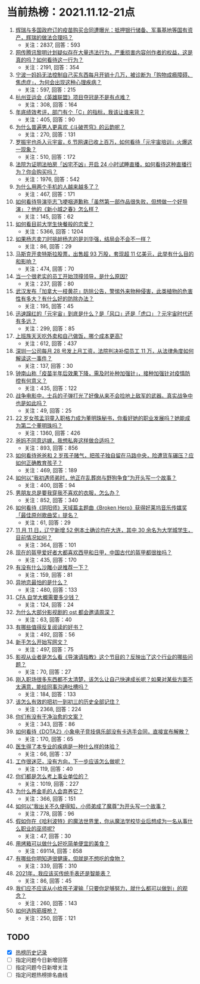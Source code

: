 # 当前热榜：2021.11.12-21点
1. [辉瑞与多国政府订的疫苗购买合同遭曝光：抵押银行储备、军事基地等国有资产，辉瑞的做法合理吗？](https://www.zhihu.com/question/498246657)
    * 关注：2837, 回答：593
2. [网传腾讯黎明计划疑似存在大量违法行为，严重损害内容创作者的权益，这是真的吗？如何看待这一行为？](https://www.zhihu.com/question/497287949)
    * 关注：2191, 回答：354
3. [宁波一妈妈无法控制自己买东西每月开销十几万，被诊断为「购物成瘾障碍、焦虑症」，为何会出现这种心理疾病？](https://www.zhihu.com/question/498317866)
    * 关注：597, 回答：215
4. [杭州亚运会《英雄联盟》项目夺冠是不是有点难？](https://www.zhihu.com/question/494455265)
    * 关注：308, 回答：164
5. [年底绩效考评，部门有个「C」的指标，我该让谁来背？](https://www.zhihu.com/question/497903761)
    * 关注：405, 回答：90
6. [为什么普遍男人更喜欢《斗破苍穹》的云韵呢？](https://www.zhihu.com/question/354694039)
    * 关注：270, 回答：131
7. [罗振宇也杀入元宇宙，6 节网课已收上百万，如何看待「元宇宙培训」火爆这一现象？](https://www.zhihu.com/question/498253202)
    * 关注：510, 回答：172
8. [法院为证明法拍房「凶宅不凶」开启 24 小时试睡直播，如何看待这种直播行为？你会购买吗？](https://www.zhihu.com/question/498078770)
    * 关注：1976, 回答：542
9. [为什么用两个手机的人越来越多了？](https://www.zhihu.com/question/498160928)
    * 关注：467, 回答：171
10. [如何看待导演毕志飞哽咽道歉称「虽然第一部作品很失败，但想做一个好导演」？他的《新小城之春》怎么样？](https://www.zhihu.com/question/497179114)
    * 关注：145, 回答：62
11. [如何看目前大学生快餐般的恋爱？](https://www.zhihu.com/question/307935934)
    * 关注：5366, 回答：1204
12. [如果杨志卖刀时挑衅杨志的是刘华强，结局会不会不一样？](https://www.zhihu.com/question/488918036)
    * 关注：86, 回答：29
13. [马斯克开卖特斯拉股票，出售超 93 万股，套现超 11 亿美元，此举有什么目的和影响？](https://www.zhihu.com/question/498090226)
    * 关注：474, 回答：70
14. [当一个很老实的员工开始顶撞领导，是什么原因?](https://www.zhihu.com/question/494123407)
    * 关注：237, 回答：80
15. [武汉发布「加拿大一枝黄花」防除公告，警惕外来物种侵害，此类植物的危害性有多大？有什么好的防除办法？](https://www.zhihu.com/question/498303974)
    * 关注：195, 回答：45
16. [迅速蹿红的「元宇宙」到底是什么？是「风口」还是「虎口」？元宇宙时代还有多远？](https://www.zhihu.com/question/498077625)
    * 关注：299, 回答：85
17. [上班族天天吃外卖和自己做饭，哪个成本更高?](https://www.zhihu.com/question/486371644)
    * 关注：612, 回答：437
18. [深圳一公司每月 28 号发上月工资，法院判决补偿员工 11 万，从法律角度如何解读这一事件？](https://www.zhihu.com/question/497645636)
    * 关注：137, 回答：30
19. [钟南山称「疫苗半年后效果下降，需及时补种加强针」，接种加强针对疫情防控有何意义？](https://www.zhihu.com/question/498333756)
    * 关注：435, 回答：122
20. [战争电影中，士兵的子弹打光了好像从来不会捡地上敌军的武器。真实战争中也是如此吗？](https://www.zhihu.com/question/331123379)
    * 关注：49, 回答：25
21. [22 岁女孩孟羽童入职格力成为董明珠秘书，你看好她的职业发展吗？她能成为第二个董明珠吗？](https://www.zhihu.com/question/492862535)
    * 关注：1360, 回答：426
22. [爸妈不同意远嫁，我想私奔这样做合适吗？](https://www.zhihu.com/question/494330148)
    * 关注：893, 回答：856
23. [如何看待爸爸和 2 岁孩子赌气，把孩子独自留在马路中央，险遭货车碾压？应如何正确教育孩子？](https://www.zhihu.com/question/498106164)
    * 关注：469, 回答：189
24. [如何以“我初遇师弟时，他正在乱葬岗与野狗争食”为开头写一个故事？](https://www.zhihu.com/question/487842300)
    * 关注：400, 回答：94
25. [男朋友总是要我穿我不喜欢的衣服，怎么办？](https://www.zhihu.com/question/490597882)
    * 关注：852, 回答：340
26. [如何看待《阴阳师》天域篇主题曲《Broken Hero》获得好莱坞音乐传媒奖「最佳原创歌曲奖」提名？](https://www.zhihu.com/question/498012140)
    * 关注：61, 回答：29
27. [11 月 11 日，辽宁新增 52 例本土确诊均在大连，其中 30 余名为大学城学生，目前情况如何？](https://www.zhihu.com/question/498291560)
    * 关注：364, 回答：101
28. [现在的盔甲爱好者大都喜欢西甲和日甲，中国古代的盔甲都很挫吗？](https://www.zhihu.com/question/362580779)
    * 关注：435, 回答：170
29. [有没有什么沙雕小说推荐一下？](https://www.zhihu.com/question/445400944)
    * 关注：159, 回答：81
30. [异地恋最怕的是什么？](https://www.zhihu.com/question/37876086)
    * 关注：480, 回答：133
31. [CFA 自学大概需要多少钱？](https://www.zhihu.com/question/407093421)
    * 关注：124, 回答：24
32. [为什么大部分影视剧的 ost 都会邀请周深？](https://www.zhihu.com/question/497608325)
    * 关注：63, 回答：40
33. [有哪些值得反复阅读的好书？](https://www.zhihu.com/question/496789200)
    * 关注：492, 回答：56
34. [新手怎么开始写网文？](https://www.zhihu.com/question/454846719)
    * 关注：497, 回答：75
35. [影视从业者是怎么看《导演请指教》这个节目的？反映出了这个行业的哪些问题？](https://www.zhihu.com/question/496918644)
    * 关注：70, 回答：27
36. [刚入职场很多东西都不太清楚，该怎么让自己快速成长呢？如果对某些方面不太满意，能给同事沟通吐槽吗？](https://www.zhihu.com/question/488609585)
    * 关注：184, 回答：133
37. [该怎么有效的把初一到初三的历史全部记住？](https://www.zhihu.com/question/374776234)
    * 关注：2368, 回答：224
38. [你们有没有干净治愈的文案？](https://www.zhihu.com/question/478880272)
    * 关注：343, 回答：86
39. [如何看待《DOTA2》小象电子竞技俱乐部没有卡选手合同，直接宣布解散？](https://www.zhihu.com/question/498236228)
    * 关注：170, 回答：65
40. [医生得了本专业的疾病是一种什么样的体验？](https://www.zhihu.com/question/489822787)
    * 关注：66, 回答：37
41. [工作很迷茫，没有方向，下一步应该怎么做呢？](https://www.zhihu.com/question/495069616)
    * 关注：119, 回答：40
42. [你们都是怎么考上事业单位的？](https://www.zhihu.com/question/452396692)
    * 关注：1019, 回答：227
43. [为什么养金毛的人会弃养它？](https://www.zhihu.com/question/316742644)
    * 关注：366, 回答：151
44. [如何以“我出关不久便得知，小师弟成了魔尊”为开头写一个故事？](https://www.zhihu.com/question/462627899)
    * 关注：778, 回答：96
45. [假如你在《哈利波特》的魔法世界里，你从魔法学校毕业后想成为一名从事什么职业的巫师呢?](https://www.zhihu.com/question/497304100)
    * 关注：47, 回答：30
46. [用烤箱可以做什么好吃简单便宜的美食？](https://www.zhihu.com/question/21814613)
    * 关注：69114, 回答：858
47. [有哪些你明知道很健康，但就是不想吃的食物？](https://www.zhihu.com/question/491793262)
    * 关注：339, 回答：310
48. [2021年，我应该买传统手表还是智能表？](https://www.zhihu.com/question/386146196)
    * 关注：86, 回答：45
49. [我们应不应该从小给孩子灌输「只要你足够努力，就什么都可以做到」的观念？](https://www.zhihu.com/question/497577476)
    * 关注：260, 回答：143
50. [如何选购筋膜枪？](https://www.zhihu.com/question/342590774)
    * 关注：250, 回答：121
## TODO
* [x] [热榜历史记录](hot_history/AllHot.md)
* [ ] 指定问题今日新增回答
* [ ] 指定问题今日新增关注
* [ ] 指定问题热榜排名曲线
